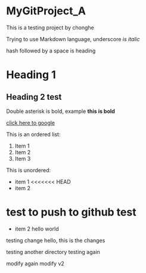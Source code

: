 # MyGitProject_A
This is a testing project by chonghe

Trying to use Markdown language, underscore _is italic_

hash followed by a space is heading 

# Heading 1

## Heading 2 test

Double asterisk is bold, example **this is bold**

[click here to google](www.google.com)

This is an ordered list:
1. Item 1
2. Item 2
3. Item 3

This is unordered:
- item 1
<<<<<<< HEAD
- item 2

test to push to github test
=======
- item 2 hello world


testing change
hello, this is the changes

testing another directory
testing again

modify again 
modify v2